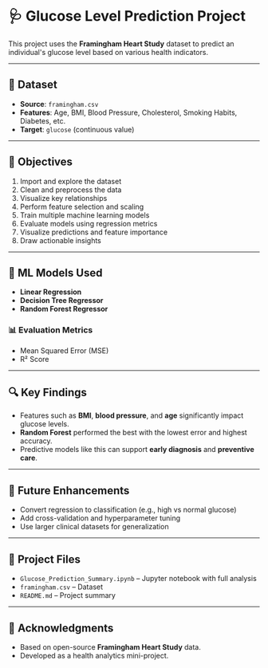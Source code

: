 
# 🩺 Glucose Level Prediction Project

This project uses the **Framingham Heart Study** dataset to predict an individual's glucose level based on various health indicators.

---

## 📂 Dataset

- **Source**: `framingham.csv`
- **Features**: Age, BMI, Blood Pressure, Cholesterol, Smoking Habits, Diabetes, etc.
- **Target**: `glucose` (continuous value)

---

## 🧪 Objectives

1. Import and explore the dataset
2. Clean and preprocess the data
3. Visualize key relationships
4. Perform feature selection and scaling
5. Train multiple machine learning models
6. Evaluate models using regression metrics
7. Visualize predictions and feature importance
8. Draw actionable insights

---

## 🧠 ML Models Used

- **Linear Regression**
- **Decision Tree Regressor**
- **Random Forest Regressor**

### 📊 Evaluation Metrics
- Mean Squared Error (MSE)
- R² Score

---

## 🔍 Key Findings

- Features such as **BMI**, **blood pressure**, and **age** significantly impact glucose levels.
- **Random Forest** performed the best with the lowest error and highest accuracy.
- Predictive models like this can support **early diagnosis** and **preventive care**.

---

## 🚀 Future Enhancements

- Convert regression to classification (e.g., high vs normal glucose)
- Add cross-validation and hyperparameter tuning
- Use larger clinical datasets for generalization

---

## 📁 Project Files

- `Glucose_Prediction_Summary.ipynb` – Jupyter notebook with full analysis
- `framingham.csv` – Dataset
- `README.md` – Project summary

---

## 🙌 Acknowledgments

- Based on open-source **Framingham Heart Study** data.
- Developed as a health analytics mini-project.
